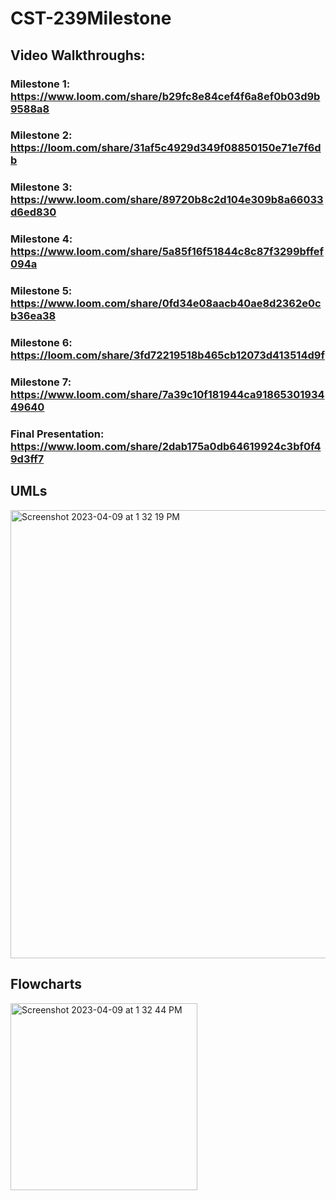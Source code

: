 # CST-239Milestone

## Video Walkthroughs: 
### Milestone 1: https://www.loom.com/share/b29fc8e84cef4f6a8ef0b03d9b9588a8
### Milestone 2: https://loom.com/share/31af5c4929d349f08850150e71e7f6db
### Milestone 3: https://www.loom.com/share/89720b8c2d104e309b8a66033d6ed830
### Milestone 4: https://www.loom.com/share/5a85f16f51844c8c87f3299bffef094a
### Milestone 5: https://www.loom.com/share/0fd34e08aacb40ae8d2362e0cb36ea38
### Milestone 6: https://loom.com/share/3fd72219518b465cb12073d413514d9f
### Milestone 7: https://www.loom.com/share/7a39c10f181944ca9186530193449640
### Final Presentation: https://www.loom.com/share/2dab175a0db64619924c3bf0f49d3ff7

## UMLs
<img width="717" alt="Screenshot 2023-04-09 at 1 32 19 PM" src="https://user-images.githubusercontent.com/102087890/230792844-ef7b93ae-b630-4ecd-ad34-7f9208aeb6ee.png">

## Flowcharts
<img width="299" alt="Screenshot 2023-04-09 at 1 32 44 PM" src="https://user-images.githubusercontent.com/102087890/230792857-ffbf1080-8a8c-4905-a004-0fcf60d75ecb.png">
